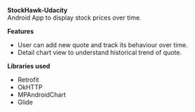 <b>StockHawk-Udacity</b></br>
Android App to display stock prices over time.

<b>Features</b></br>
<ul><li>User can add new quote and track its behaviour over time.</li>
<li>Detail chart view to understand historical trend of quote.</li>
</ul>

<b>Libraries used</b></br>

<ul><li>Retrofit</li>
<li>OkHTTP</li>
<li>MPAndroidChart</li>
<li>Glide</li>
</ul>
